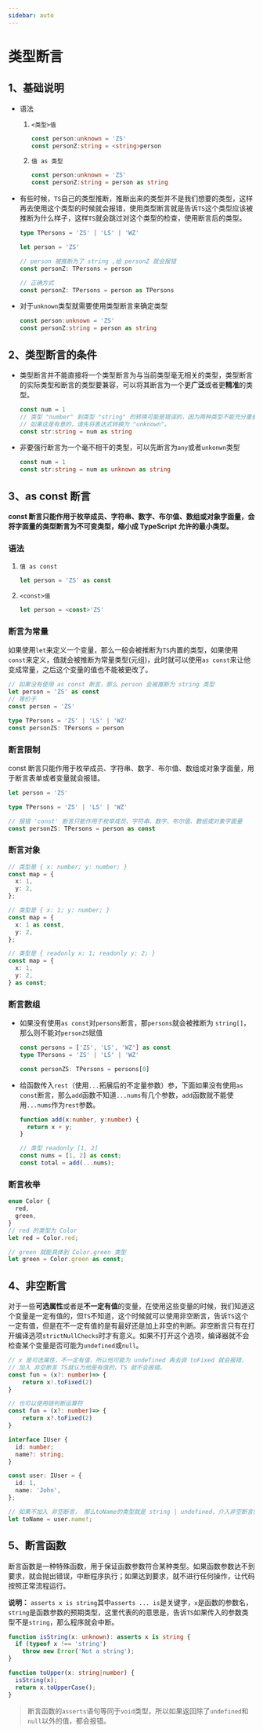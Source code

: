 ```yaml
---
sidebar: auto
---
```


# 类型断言

## 1、基础说明

* 语法

  1. `<类型>值`

     ```typescript
     const person:unknown = 'ZS'
     const personZ:string = <string>person
     ```

  2. `值 as 类型`

     ```typescript
     const person:unknown = 'ZS'
     const personZ:string = person as string
     ```

* 有些时候，`TS`自己的类型推断，推断出来的类型并不是我们想要的类型，这样再去使用这个类型的时候就会报错，使用类型断言就是告诉`TS`这个类型应该被推断为什么样子，这样`TS`就会跳过对这个类型的检查，使用断言后的类型。

  ```typescript
  type TPersons = 'ZS' | 'LS' | 'WZ'
  
  let person = 'ZS'
  
  // person 被推断为了 string ,给 personZ 就会报错
  const personZ: TPersons = person
  
  // 正确方式
  const personZ: TPersons = person as TPersons
  ```

* 对于`unknown`类型就需要使用类型断言来确定类型

  ```typescript
  const person:unknown = 'ZS'
  const personZ:string = person as string
  ```

## 2、类型断言的条件

* 类型断言并不能直接将一个类型断言为与当前类型毫无相关的类型，类型断言的实际类型和断言的类型要兼容，可以将其断言为一个更**广泛**或者更**精准**的类型。

  ```typescript
  const num = 1
  // 类型 "number" 到类型 "string" 的转换可能是错误的，因为两种类型不能充分重叠。
  // 如果这是有意的，请先将表达式转换为 "unknown"。
  const str:string = num as string
  ```

* 非要强行断言为一个毫不相干的类型，可以先断言为`any`或者`unkonwn`类型

  ```typescript
  const num = 1
  const str:string = num as unknown as string
  ```

## 3、as const 断言

**const 断言只能作用于枚举成员、字符串、数字、布尔值、数组或对象字面量，会将字面量的类型断言为不可变类型，缩小成 TypeScript 允许的最小类型。**

### 语法

1. `值 as const`

   ```typescript
   let person = 'ZS' as const
   ```

2. `<const>值`

   ```typescript
   let person = <const>'ZS'
   ```

### 断言为常量

如果使用`let`来定义一个变量，那么一般会被推断为`TS`内置的类型，如果使用`const`来定义，值就会被推断为常量类型(元组)，此时就可以使用`as const`来让他变成常量，之后这个变量的值也不能被更改了。

```typescript
// 如果没有使用 as const 断言，那么 person 会被推断为 string 类型
let person = 'ZS' as const
// 等价于
const person = 'ZS'

type TPersons = 'ZS' | 'LS' | 'WZ'
const personZS: TPersons = person
```

### 断言限制

const 断言只能作用于枚举成员、字符串、数字、布尔值、数组或对象字面量，用于断言表单或者变量就会报错。

```typescript
let person = 'ZS'

type TPersons = 'ZS' | 'LS' | 'WZ'

// 报错 'const' 断言只能作用于枚举成员、字符串、数字、布尔值、数组或对象字面量
const personZS: TPersons = person as const
```

### 断言对象

```typescript
// 类型是 { x: number; y: number; }
const map = {
  x: 1,
  y: 2,
}; 

// 类型是 { x: 1; y: number; }
const map = {
  x: 1 as const,
  y: 2,
}; 

// 类型是 { readonly x: 1; readonly y: 2; }
const map = {
  x: 1,
  y: 2,
} as const; 
```

### 断言数组

* 如果没有使用`as const`对`persons`断言，那`persons`就会被推断为 `string[]`，那么则不能对`personZS`赋值

    ```typescript
    const persons = ['ZS', 'LS', 'WZ'] as const
    type TPersons = 'ZS' | 'LS' | 'WZ'

    const personZS: TPersons = persons[0]
    ```

* 给函数传入`rest`（使用`...`拓展后的不定量参数）参，下面如果没有使用`as const`断言，那么`add`函数不知道`...nums`有几个参数，`add`函数就不能使用`...nums`作为`rest`参数。

    ```typescript
    function add(x:number, y:number) {
      return x + y;
    }
    
    // 类型 readonly [1, 2]
    const nums = [1, 2] as const;
    const total = add(...nums);
    ```

### 断言枚举

```typescript
enum Color {
  red,
  green,
}
// red 的类型为 Color
let red = Color.red;

// green 就能具体到 Color.green 类型
let green = Color.green as const;
```

## 4、非空断言

对于一些**可选属性**或者是**不一定有值**的变量，在使用这些变量的时候，我们知道这个变量是一定有值的，但`TS`不知道，这个时候就可以使用非空断言，告诉`TS`这个一定有值，但是在不一定有值的是有最好还是加上非空的判断。非空断言只有在打开编译选项`strictNullChecks`时才有意义。如果不打开这个选项，编译器就不会检查某个变量是否可能为`undefined`或`null`。

```typescript
// x 是可选属性，不一定有值，所以他可能为 undefined 再去调 toFixed 就会报错，
// 加入 非空断言 TS就认为他是有值的，TS 就不会报错。
const fun = (x?: number)=> {
    return x!.toFixed(2)
}

// 也可以使用链判断运算符
const fun = (x?: number)=> {
    return x?.toFixed(2)
}
```

```typescript
interface IUser {
  id: number;
  name?: string;
}

const user: IUser = {
  id: 1,
  name: 'John',
};

// 如果不加入 非空断言， 那么toName的类型就是 string | undefined，介入非空断言则是 string
let toName = user.name!;
```

## 5、断言函数

断言函数是一种特殊函数，用于保证函数参数符合某种类型。如果函数参数达不到要求，就会抛出错误，中断程序执行；如果达到要求，就不进行任何操作，让代码按照正常流程运行。

**说明：** `asserts x is string`其中`asserts ... is`是关键字，`x`是函数的参数名，`string`是函数参数的预期类型，这里代表的的意思是，告诉`TS`如果传入的参数类型不是`string`，那么程序就会中断。

```typescript
function isString(x: unknown): asserts x is string {
  if (typeof x !== 'string')
    throw new Error('Not a string');
}

function toUpper(x: string|number) {
  isString(x);
  return x.toUpperCase();
}
```

> 断言函数的`asserts`语句等同于`void`类型，所以如果返回除了`undefined`和`null`以外的值，都会报错。